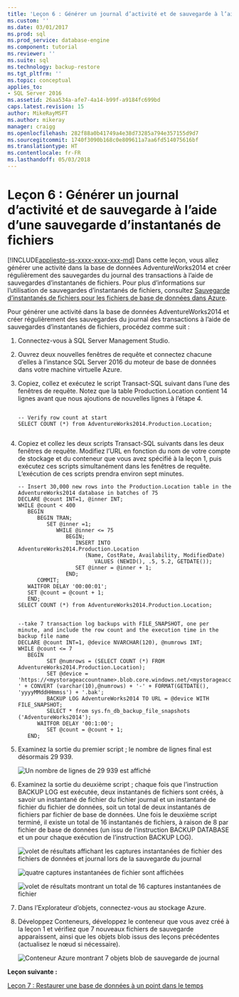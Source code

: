 ```yaml
---
title: 'Leçon 6 : Générer un journal d’activité et de sauvegarde à l’aide d’une sauvegarde d’instantanés de fichiers | Microsoft Docs'
ms.custom: ''
ms.date: 03/01/2017
ms.prod: sql
ms.prod_service: database-engine
ms.component: tutorial
ms.reviewer: ''
ms.suite: sql
ms.technology: backup-restore
ms.tgt_pltfrm: ''
ms.topic: conceptual
applies_to:
- SQL Server 2016
ms.assetid: 26aa534a-afe7-4a14-b99f-a9184fc699bd
caps.latest.revision: 15
author: MikeRayMSFT
ms.author: mikeray
manager: craigg
ms.openlocfilehash: 282f88a0b41749a4e38d73285a794e357155d9d7
ms.sourcegitcommit: 1740f3090b168c0e809611a7aa6fd514075616bf
ms.translationtype: HT
ms.contentlocale: fr-FR
ms.lasthandoff: 05/03/2018
---
```

# <a name="lesson-6-generate-activity-and-backup-log-using-file-snapshot-backup"></a>Leçon 6 : Générer un journal d’activité et de sauvegarde à l’aide d’une sauvegarde d’instantanés de fichiers
[!INCLUDE[appliesto-ss-xxxx-xxxx-xxx-md](../includes/appliesto-ss-xxxx-xxxx-xxx-md.md)]
Dans cette leçon, vous allez générer une activité dans la base de données AdventureWorks2014 et créer régulièrement des sauvegardes du journal des transactions à l’aide de sauvegardes d’instantanés de fichiers. Pour plus d’informations sur l’utilisation de sauvegardes d’instantanés de fichiers, consultez [Sauvegarde d’instantanés de fichiers pour les fichiers de base de données dans Azure](../relational-databases/backup-restore/file-snapshot-backups-for-database-files-in-azure.md).  
  
Pour générer une activité dans la base de données AdventureWorks2014 et créer régulièrement des sauvegardes du journal des transactions à l’aide de sauvegardes d’instantanés de fichiers, procédez comme suit :  
  
1.  Connectez-vous à SQL Server Management Studio.  
  
2.  Ouvrez deux nouvelles fenêtres de requête et connectez chacune d’elles à l’instance SQL Server 2016 du moteur de base de données dans votre machine virtuelle Azure.  
  
3.  Copiez, collez et exécutez le script Transact-SQL suivant dans l’une des fenêtres de requête. Notez que la table Production.Location contient 14 lignes avant que nous ajoutions de nouvelles lignes à l’étape 4.  
  
    ```  
  
    -- Verify row count at start  
    SELECT COUNT (*) from AdventureWorks2014.Production.Location;  
  
    ```  
  
4.  Copiez et collez les deux scripts Transact-SQL suivants dans les deux fenêtres de requête. Modifiez l’URL en fonction du nom de votre compte de stockage et du conteneur que vous avez spécifié à la leçon 1, puis exécutez ces scripts simultanément dans les fenêtres de requête. L’exécution de ces scripts prendra environ sept minutes.  
  
    ```  
    -- Insert 30,000 new rows into the Production.Location table in the AdventureWorks2014 database in batches of 75  
    DECLARE @count INT=1, @inner INT;  
    WHILE @count < 400  
       BEGIN  
          BEGIN TRAN;  
             SET @inner =1;  
                WHILE @inner <= 75  
                   BEGIN;  
                      INSERT INTO AdventureWorks2014.Production.Location    
                         (Name, CostRate, Availability, ModifiedDate)   
                            VALUES (NEWID(), .5, 5.2, GETDATE());  
                      SET @inner = @inner + 1;  
                   END;  
          COMMIT;  
       WAITFOR DELAY '00:00:01';   
       SET @count = @count + 1;  
       END;  
    SELECT COUNT (*) from AdventureWorks2014.Production.Location;  
  
    ```  
  
    ```  
    --take 7 transaction log backups with FILE_SNAPSHOT, one per minute, and include the row count and the execution time in the backup file name   
    DECLARE @count INT=1, @device NVARCHAR(120), @numrows INT;  
    WHILE @count <= 7  
       BEGIN  
             SET @numrows = (SELECT COUNT (*) FROM AdventureWorks2014.Production.Location);  
             SET @device = 'https://<mystorageaccountname>.blob.core.windows.net/<mystorageaccountcontainername>/tutorial-' + CONVERT (varchar(10),@numrows) + '-' + FORMAT(GETDATE(), 'yyyyMMddHHmmss') + '.bak';  
             BACKUP LOG AdventureWorks2014 TO URL = @device WITH FILE_SNAPSHOT;  
             SELECT * from sys.fn_db_backup_file_snapshots ('AdventureWorks2014');  
          WAITFOR DELAY '00:1:00';   
             SET @count = @count + 1;  
       END;  
    ```  
  
5.  Examinez la sortie du premier script ; le nombre de lignes final est désormais 29 939.  
  
    ![Un nombre de lignes de 29 939 est affiché](../relational-databases/media/5e2f4229-1970-49c9-89b3-e96b6f7fde83.JPG "Un nombre de lignes de 29 939 est affiché")  
  
6.  Examinez la sortie du deuxième script ; chaque fois que l’instruction BACKUP LOG est exécutée, deux instantanés de fichiers sont créés, à savoir un instantané de fichier du fichier journal et un instantané de fichier du fichier de données, soit un total de deux instantanés de fichiers par fichier de base de données. Une fois le deuxième script terminé, il existe un total de 16 instantanés de fichiers, à raison de 8 par fichier de base de données (un issu de l’instruction BACKUP DATABASE et un pour chaque exécution de l’instruction BACKUP LOG).  
  
    ![volet de résultats affichant les captures instantanées de fichier des fichiers de données et journal lors de la sauvegarde du journal](../relational-databases/media/acd213b8-895e-425c-bd72-2bf10e65a5ba.JPG "volet de résultats affichant les captures instantanées de fichier des fichiers de données et journal lors de la sauvegarde du journal")  
  
    ![quatre captures instantanées de fichier sont affichées](../relational-databases/media/e7eff77d-85b9-4e52-abd8-e49952c8118a.JPG "quatre captures instantanées de fichier sont affichées")  
  
    ![volet de résultats montrant un total de 16 captures instantanées de fichier](../relational-databases/media/c3ddff17-a83c-4bf0-a670-a38834f9c922.JPG "volet de résultats montrant un total de 16 captures instantanées de fichier")  
  
7.  Dans l’Explorateur d’objets, connectez-vous au stockage Azure.  
  
8.  Développez Conteneurs, développez le conteneur que vous avez créé à la leçon 1 et vérifiez que 7 nouveaux fichiers de sauvegarde apparaissent, ainsi que les objets blob issus des leçons précédentes (actualisez le nœud si nécessaire).  
  
    ![Conteneur Azure montrant 7 objets blob de sauvegarde de journal](../relational-databases/media/cfa5a326-87a2-4202-9a04-38bf577d2d0b.JPG "Conteneur Azure montrant 7 objets blob de sauvegarde de journal")  
  
**Leçon suivante :**  
  
[Leçon 7 : Restaurer une base de données à un point dans le temps](../relational-databases/lesson-7-restore-a-database-to-a-point-in-time.md)  
  
  
  

